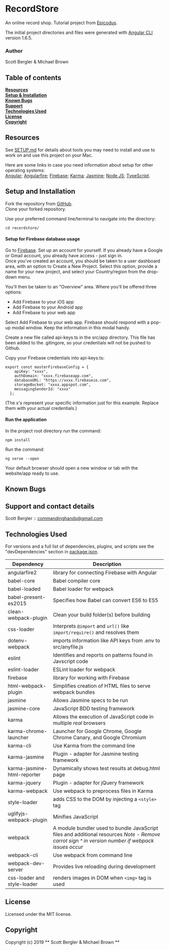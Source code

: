 # RecordStore
An online record shop. Tutorial project from [Epicodus](https://www.learnhowtoprogram.com).

The initial project directories and files were generated with [Angular CLI](https://github.com/angular/angular-cli) version 1.6.5.

### Author
Scott Bergler & Michael Brown

## Table of contents
**[Resources](#resources)**<br>
**[Setup & Installation](#setup-and-installation)**<br>
**[Known Bugs](#known-bugs)**<br>
**[Support](#support-and-contact-details)**<br>
**[Technologies Used](#technologies-used)**<br>
**[License](#license)**<br>
**[Copyright](#copyright)**<br>

## Resources
See [SETUP.md](./SETUP.md) for details about tools you may need to install and use to work on and use this project on your Mac.  

Here are some links in case you need information about setup for other operating systems:  
[Angular](https://angular.io/);
[Angularfire](https://github.com/angular/angularfire2);
[Firebase](https://firebase.google.com/);
[Karma](https://karma-runner.github.io/latest/index.html);
[Jasmine](https://jasmine.github.io/);
[Node JS](https://nodejs.org/en/);
[TypeScript](https://www.typescriptlang.org/).

## Setup and Installation
Fork the repository from [GitHub](https://github.com/skillitzimberg/recordstore).  
Clone your forked repository.  

Use your preferred command line/terminal to navigate into the directory:
```
cd recordstore/
```
#### Setup for Firebase database usage
Go to [Firebase](https://firebase.google.com/).
Set up an account for yourself. If you already have a Google or Gmail account, you already have access - just sign in.  
Once you've created an account, you should be taken to a user dashboard area, with an option to Create a New Project. Select this option, provide a name for your new project, and select your Country/region from the drop-down menu.  

You'll then be taken to an "Overview" area. Where you'll be offered three options:  

- Add Firebase to your iOS app
- Add Firebase to your Android app
- Add Firebase to your web app

Select Add Firebase to your web app. Firebase should respond with a pop-up modal window. Keep the information in this modal handy.  

Create a new file called api-keys.ts in the src/app directory. This file has been added to the .gitingore, so your credentials will not be pushed to Github.  

Copy your Firebase credentials into api-keys.ts:
```
export const masterFirebaseConfig = {
    apiKey: "xxxx",
    authDomain: "xxxx.firebaseapp.com",
    databaseURL: "https://xxxx.firebaseio.com",
    storageBucket: "xxxx.appspot.com",
    messagingSenderId: "xxxx"
  };
```

(The x's represent your specific information just for this example. Replace them with your actual credentials.)

#### Run the application
In the project root directory run the command:
```
npm install
```
Run the command:
```
ng serve --open
```
Your default browser should open a new window or tab with the website/app ready to use.

## Known Bugs

## Support and contact details
Scott Bergler :: commandinghands@gmail.com

## Technologies Used
For versions and a full list of dependencies, plugins, and scripts see the "devDependencies" section in [package.json](./package.json).  

| Dependency | Description |
| --- | --- |
| angularfire2 | library for connecting Firebase with Angular |
| babel-core | Babel compiler core |
| babel-loaded | Babel loader for webpack |
| babel-present-es2015 | Specifies how Babel can convert ES6 to ES5 |
| clean-webpack-plugin | Clean your build folder(s) before building |
| css-loader | Interprets `@import` and `url()` like `import/require()` and resolves them |
| dotenv-webpack | imports information like API keys from .env to src/anyfile.js |
| eslint | Identifies and reports on patterns found in Javscript code |
| eslint-loader | ESLint loader for webpack |
| firebase | library for working with Firebase |
| html-webpack-plugin | Simplifies creation of HTML files to serve webpack bundles |
| jasmine | Allows Jasmine specs to be run |
| jasmine-core | JavaScript BDD testing framework |
| karma | Allows the execution of JavaScript code in multiple *real* browsers |
| karma-chrome-launcher | Launcher for Google Chrome, Google Chrome Canary, and Google Chromium |
| karma-cli | Use Karma from the command line |
| karma-jasmine | Plugin - adapter for Jasmine testing framework |
| karma-jasmine-html-reporter | Dynamically shows test results at debug.html page |
| karma-jquery | Plugin - adapter for jQuery framework |
| karma-webpack | Use webpack to preprocess files in Karma |
| style-loader | adds CSS to the DOM by injecting a `<style>` tag |
| uglifyjs-webpack-plugin | Minifies JavaScript |
| webpack | A module bundler used to bundle JavaScript files and additional resources   *Note - Remove carrot sign ^ in version number if webpack issues occur* |
| webpack-cli | Use webpack from command line |
| webpack-dev-server | Provides live reloading during development |
| css-loader and style-loader | renders images in DOM when `<img>` tag is used |

## License
Licensed under the MIT license.

## Copyright
Copyright (c) 2019 ** Scott Bergler & Michael Brown **
